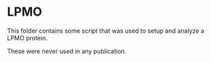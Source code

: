 # LPMO

This folder contains some script that was used to setup and analyze a LPMO protein.

These were never used in any publication.
